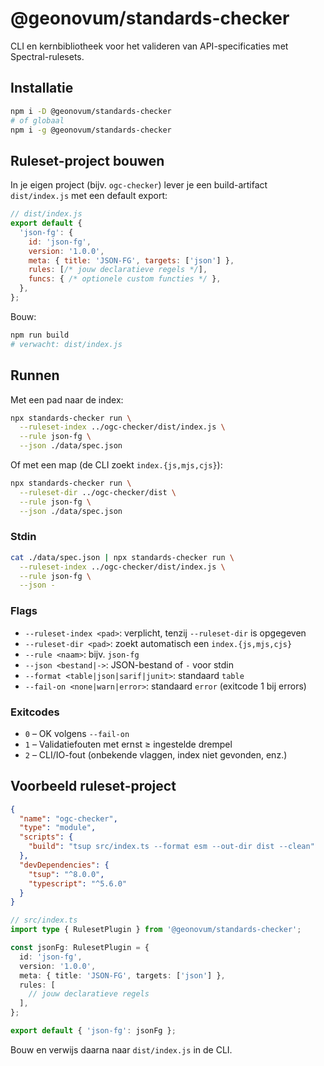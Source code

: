 # @geonovum/standards-checker

CLI en kernbibliotheek voor het valideren van API-specificaties met Spectral-rulesets.

## Installatie

```bash
npm i -D @geonovum/standards-checker
# of globaal
npm i -g @geonovum/standards-checker
```

## Ruleset-project bouwen

In je eigen project (bijv. `ogc-checker`) lever je een build-artifact `dist/index.js` met een default export:

```js
// dist/index.js
export default {
  'json-fg': {
    id: 'json-fg',
    version: '1.0.0',
    meta: { title: 'JSON-FG', targets: ['json'] },
    rules: [/* jouw declaratieve regels */],
    funcs: { /* optionele custom functies */ },
  },
};
```

Bouw:

```bash
npm run build
# verwacht: dist/index.js
```

## Runnen

Met een pad naar de index:

```bash
npx standards-checker run \
  --ruleset-index ../ogc-checker/dist/index.js \
  --rule json-fg \
  --json ./data/spec.json
```

Of met een map (de CLI zoekt `index.{js,mjs,cjs}`):

```bash
npx standards-checker run \
  --ruleset-dir ../ogc-checker/dist \
  --rule json-fg \
  --json ./data/spec.json
```

### Stdin

```bash
cat ./data/spec.json | npx standards-checker run \
  --ruleset-index ../ogc-checker/dist/index.js \
  --rule json-fg \
  --json -
```

### Flags

- `--ruleset-index <pad>`: verplicht, tenzij `--ruleset-dir` is opgegeven
- `--ruleset-dir <pad>`: zoekt automatisch een `index.{js,mjs,cjs}`
- `--rule <naam>`: bijv. `json-fg`
- `--json <bestand|->`: JSON-bestand of `-` voor stdin
- `--format <table|json|sarif|junit>`: standaard `table`
- `--fail-on <none|warn|error>`: standaard `error` (exitcode 1 bij errors)

### Exitcodes

- `0` – OK volgens `--fail-on`
- `1` – Validatiefouten met ernst ≥ ingestelde drempel
- `2` – CLI/IO-fout (onbekende vlaggen, index niet gevonden, enz.)

## Voorbeeld ruleset-project

```json
{
  "name": "ogc-checker",
  "type": "module",
  "scripts": {
    "build": "tsup src/index.ts --format esm --out-dir dist --clean"
  },
  "devDependencies": {
    "tsup": "^8.0.0",
    "typescript": "^5.6.0"
  }
}
```

```ts
// src/index.ts
import type { RulesetPlugin } from '@geonovum/standards-checker';

const jsonFg: RulesetPlugin = {
  id: 'json-fg',
  version: '1.0.0',
  meta: { title: 'JSON-FG', targets: ['json'] },
  rules: [
    // jouw declaratieve regels
  ],
};

export default { 'json-fg': jsonFg };
```

Bouw en verwijs daarna naar `dist/index.js` in de CLI.
